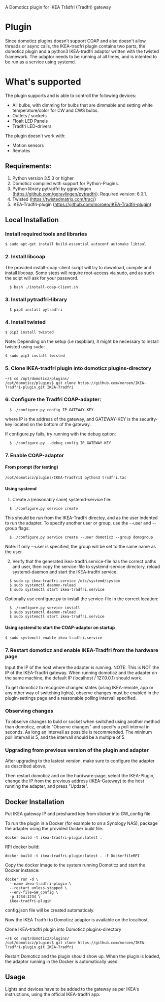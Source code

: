 A Domoticz plugin for IKEA Trådfri (Tradfri) gateway

# Plugin

Since domoticz plugins doesn't support COAP and also doesn't allow threads or async calls, the IKEA-tradfri plugin contains two parts, the domoticz plugin and a python3 IKEA-tradfri adaptor written with the twisted framework. The adaptor needs to be running at all times, and is intented to be run as a service using systemd.

# What's supported
The plugin supports and is able to controll the following devices:
- All bulbs, with dimming for bulbs that are dimmable and setting white temperature/color for CW and CWS bulbs.
- Outlets / sockets
- Floalt LED Panels
- Tradfri LED-drivers

The plugin doesn't work with:
- Motion sensors
- Remotes 

## Requirements:
1. Python version 3.5.3 or higher
2. Domoticz compiled with support for Python-Plugins. 
3. Python library pytradfri by ggravlingen (https://github.com/ggravlingen/pytradfri). Required version: 6.0.1.
4. Twisted (https://twistedmatrix.com/trac/)
5. IKEA-Tradfri-plugin (https://github.com/moroen/IKEA-Tradfri-plugin)

## Local Installation
### Install required tools and libraries
```shell
$ sudo apt-get install build-essential autoconf automake libtool
```

### 2. Install libcoap

The provided install-coap-client script will try to download, compile and install libcoap. Some steps will require root-access via sudo, and as such the scipt will ask for your password.
```shell
  $ bash ./install-coap-client.sh
```

### 3. Install pytradfri-library 
```shell
  $ pip3 install pytradfri
```

### 4. Install twisted
```
$ pip3 install twisted
```
Note: Depending on the setup (i.e raspbian), it might be necessary to install twisted using sudo:
```
$ sudo pip3 install twisted
```

### 5. Clone IKEA-tradfri plugin into domoticz plugins-directory
```
~/$ cd /opt/domoticz/plugins/
/opt/domoticz/plugins$ git clone https://github.com/moroen/IKEA-Tradfri-plugin.git IKEA-Tradfri
```

### 6. Configure the Tradfri COAP-adapter: 
```shell
  $ ./configure.py config IP GATEWAY-KEY
```
where IP is the address of the gateway, and GATEWAY-KEY is the security-key located on the bottom of the gateway.

If configure.py fails, try running with the debug option:
```shell
  $ ./configure.py --debug config IP GATEWAY-KEY
```

### 7. Enable COAP-adaptor

#### From prompt (for testing)
```
/opt/domoticz/plugins/IKEA-Tradfri$ python3 tradfri.tac
```

#### Using systemd
1. Create a (reasonably sane) systemd-service file:
```shell
  $ ./configure.py service create
```

This should be run from the IKEA-Tradfri directoy, and as the user indented to run the adapter. To specify another user or group, use the --user and --group flags:

```shell
  $ ./configure.py service create --user domoticz --group domogroup
```

Note: If only --user is specified, the group will be set to the same name as the user

2. Verify that the generated ikea-tradfri.service-file has the correct paths and user, then copy the service-file to systemd-service directory, reload systemd-daemon and start the IKEA-tradfri service:
```shell
  $ sudo cp ikea-tradfri.service /etc/systemd/system
  $ sudo systemctl daemon-reload
  $ sudo systemctl start ikea-tradfri.service
```

Optionally use configure.py to install the service-file in the correct location:
```shell
  $ ./configure.py service install
  $ sudo systemctl daemon-reload
  $ sudo systemctl start ikea-tradfri.service
```

#### Using systemd to start the COAP-adaptor on startup
```
$ sudo systemctl enable ikea-tradfri.service
```

### 7. Restart domoticz and enable IKEA-Tradfri from the hardware page
Input the IP of the host where the adapter is running.
NOTE: This is NOT the IP of the IKEA-Tradfri gateway. When running domoticz and the adapter on the same machine, the default IP (localhost / 127.0.0.1) should work. 

To get domoticz to recognize changed states (using IKEA-remote, app or any other way of switching lights), observe changes must be enabled in the plugin-settings page and a reasonable polling intervall specified. 

### Observing changes
To observe changes to buld or socket when switched using another method than domoticz, enable "Observe changes" and specify a poll interval in seconds. As long an intervall as possible is recommended. The mininum poll intervall is 5, and the intervall should be a multiple of 5. 

### Upgrading from previous version of the plugin and adapter
After upgrading to the lastest version, make sure to configure the adapter as described above.

Then restart domoticz and on the hardware-page, select the IKEA-Plugin, change the IP from the previous address (IKEA-Gateway) to the host running the adapter, and press "Update".

## Docker Installation

Put IKEA gateway IP and preshared key from sticker into GW_config file.

To run the plugin in a Docker (for example to on a Synology NAS), package the adapter using the provided Docker build file:
```
docker build -t ikea-tradfri-plugin:latest .
```
RPI docker build:
```
docker build -t ikea-tradfri-plugin:latest . -f DockerfileRPI
```

Copy the docker image to the system running Domoticz and start the Docker instance:
```
docker run -d \
  --name ikea-tradfri-plugin \
  --restart unless-stopped \
  --env-file=GW_config \
  -p 1234:1234 \
  ikea-tradfri-plugin
```
config.json file will be created automaticaly.

Now the IKEA Tradfri to Domoticz adaptor is available on the localhost.

Clone IKEA-tradfri plugin into Domoticz plugins-directory
```
~/$ cd /opt/domoticz/plugins/
/opt/domoticz/plugins$ git clone https://github.com/moroen/IKEA-Tradfri-plugin.git IKEA-Tradfri
```

Restart Domoticz and the plugin should show up. When the plugin is loaded, the adaptor running in the Docker is automatically used.

## Usage
Lights and devices have to be added to the gateway as per IKEA's instructions, using the official IKEA-tradfri app. 
